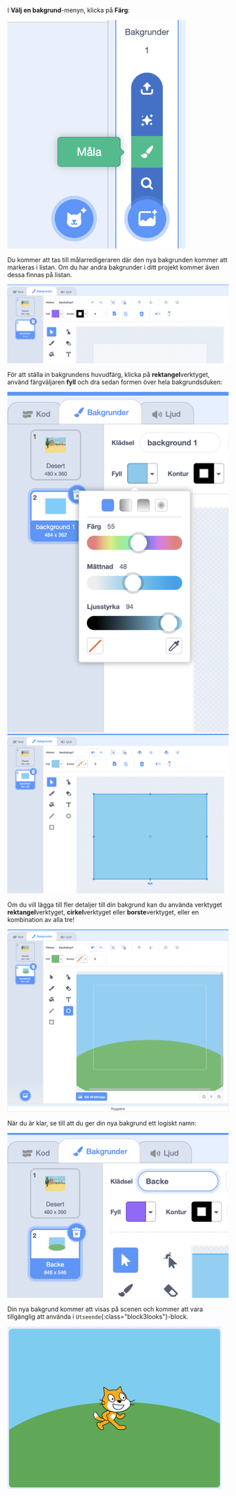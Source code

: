 I **Välj en bakgrund**-menyn, klicka på **Färg**:

![Alternativet 'Färg' i menyn 'Välj en bakgrund'.](images/paint-backdrop.png)

Du kommer att tas till målarredigeraren där den nya bakgrunden kommer att markeras i listan. Om du har andra bakgrunder i ditt projekt kommer även dessa finnas på listan.

![Den nya bakgrunden öppen i målarredigeraren och markerad i listan.](images/new-background-in-editor.png)

För att ställa in bakgrundens huvudfärg, klicka på **rektangel**verktyget, använd färgväljaren **fyll** och dra sedan formen över hela bakgrundsduken:

![Väljarmenyn för fyllningsfärg med reglagen "Färg", "Mättnad" och "Ljusstyrka".](images/fill-colour-tool.png) ![En ljusblå rektangel ritad större än duken för att skapa en helt ljusblå bakgrund.](images/single-colour-backdrop.png)

Om du vill lägga till fler detaljer till din bakgrund kan du använda verktyget **rektangel**verktyget, **cirkel**verktyget eller **borste**verktyget, eller en kombination av alla tre!

![Bakgrundsduken med den ljusblå rektangeln och framför den en mindre grön cirkel som representerar en kulle.](images/hill-backdrop.png)

När du är klar, se till att du ger din nya bakgrund ett logiskt namn:

![Bakgrundsnamnrutan med ordet "Backe" inskrivet.](images/name-backdrop.png)

Din nya bakgrund kommer att visas på scenen och kommer att vara tillgänglig att använda i `Utseende`{:class="block3looks"}-block.

![Den nya bakgrund "kulle" och Scratchkattsprajten på scenen.](images/finished-backdrop.png)
